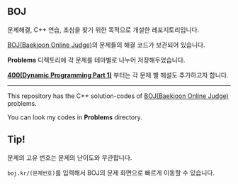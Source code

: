## BOJ
문제해결, C++ 연습, 초심을 찾기 위한 목적으로 개설한 레포지토리입니다.

[BOJ(Baekjoon Online Judge)](https://www.acmicpc.net/)의 문제들의 해결 코드가 보관되어 있습니다.

**Problems** 디렉토리에 각 문제를 테마별로 나누어 저장해두었습니다.

[**400(Dynamic Programming Part 1)**](https://github.com/usernameSplash/BOJ/tree/main/Problems/400_Dynamic_Programming_Part_1) 부터는 각 문제 별 해설도 추가하고자 합니다.

---

This repository has the C++ solution-codes of [BOJ(Baekjoon Online Judge)](https://www.acmicpc.net/) problems.

You can look my codes in **Problems** directory.

## Tip!

문제의 고유 번호는 문제의 난이도와 무관합니다.

`boj.kr/(문제번호)`를 입력해서 BOJ의 문제 화면으로 빠르게 이동할 수 있습니다.